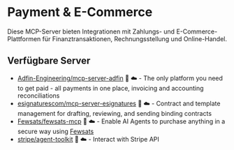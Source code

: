 # Payment & E-Commerce

Diese MCP-Server bieten Integrationen mit Zahlungs- und E-Commerce-Plattformen für Finanztransaktionen, Rechnungsstellung und Online-Handel.

## Verfügbare Server

- [Adfin-Engineering/mcp-server-adfin](https://github.com/Adfin-Engineering/mcp-server-adfin) 📇 ☁️ - The only platform you need to get paid - all payments in one place, invoicing and accounting reconciliations
- [esignaturescom/mcp-server-esignatures](https://github.com/esignaturescom/mcp-server-esignatures) 📇 ☁️ - Contract and template management for drafting, reviewing, and sending binding contracts
- [Fewsats/fewsats-mcp](https://github.com/Fewsats/fewsats-mcp) 📇 ☁️ - Enable AI Agents to purchase anything in a secure way using [Fewsats](https://fewsats.com)
- [stripe/agent-toolkit](https://github.com/stripe/agent-toolkit) 📇 ☁️ - Interact with Stripe API 
